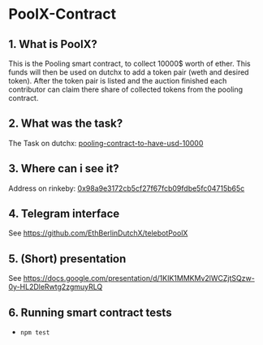 # PoolX-Contract


## 1. What is PoolX?

This is the Pooling smart contract, to collect 10000$ worth of ether. This funds will then be used on dutchx to add a token pair (weth and desired token).
After the token pair is listed and the auction finished each contributor can claim there share of collected tokens from the pooling contract.

## 2. What was the task?

The Task on dutchx: [pooling-contract-to-have-usd-10000](https://dutchx.readthedocs.io/en/latest/integration-ideas.html#pooling-contract-to-have-usd-10000-starting-the-auction)


## 3. Where can i see it?

Address on rinkeby: [0x98a9e3172cb5cf27f67fcb09fdbe5fc04715b65c](https://rinkeby.etherscan.io/address/0x98a9e3172cb5cf27f67fcb09fdbe5fc04715b65c)


## 4. Telegram interface

See https://github.com/EthBerlinDutchX/telebotPoolX

## 5. (Short) presentation

See https://docs.google.com/presentation/d/1KIK1MMKMv2lWCZjtSQzw-0y-HL2DleRwtg2zgmuyRLQ


## 6. Running smart contract tests

- `npm test`